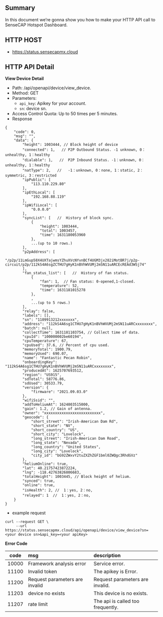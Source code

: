 ## Summary
In this document we’re gonna show you how to make your HTTP API call to SenseCAP Hotspot Dashboard.

## HTTP HOST
- https://status.sensecapmx.cloud

## HTTP API Detail

**View Device Detail**

- Path: /api/openapi/device/view_device.
- Method: GET
- Parameters:
    - `api_key`: Apikey for your account.
    - `sn`: device sn.
- Access Control Quota: Up to 50 times per 5 minutes.
- Response

```
{
    "code": 0,
    "msg": "",
    "data": {
        "height": 1003444, // Block height of device
        "connected": 1,   // P2P Outbound Status. -1 unknown, 0：unhealthy, 1：healthy
        "dialable": 1,   //  P2P Inbound Status. -1：unknown, 0：unhealthy, 1：healthy
        "natType": 2,   //   -1：unknown, 0：none, 1：static, 2：symmetric, 3：restricted
        "ipPublic": [
            "113.110.229.80"
        ],
        "ipEthLocal": [
            "192.168.88.119"
        ],
        "ipWifiLocal": [
            "0.0.0.0"
        ],
        "syncList": [   //  History of block sync.
            {
                "height": 1003444, 
                "total": 1003457,
                "time": 1631180053960
            },
            ...(up to 10 rows.)
        ],
        "p2pAddress": [
            "/p2p/11LmGup58X4UXTajwmsYZhuXVcNYvnBCf4UGM3jx282iMotBR7j/p2p-circuit/p2p/112kS4A6sgZCTHU7gHyK1nBVhWVUMj2mSN11uARCEcREAd3WSj74"
        ],
        "fan_status_list": [   //  History of fan status.
            {
                "fan": 1,  // Fan status: 0-opened,1-closed.
                "temperature": 52, 
                "time": 1631181015278
            },
            ,
            ...(up to 5 rows.)
        ],
        "relay": false,
        "labels": [],
        "sn": "1109913212xxxxxxx",
        "address": "112kS4A6sg1CTHU7gHyK1nBVhWVUMj2mSN11uARCxxxxxxxx",
        "batch": null,
        "collectTime": 1631181103754, // Collect time of data.
        "cpuId": "100000002be60194",
        "cpuTemperature": 67,
        "cpuUsed": 37.6, // Percent of cpu used.
        "memoryTotal": 1900.79,
        "memoryUsed": 690.07,
        "name": "Fantastic Pecan Robin",
        "onboardingKey": "112kS4A6sg1CTHU7gHyK1nBVhWVUMj2mSN11uARCxxxxxxxx",
        "producedAt": 1625707693512,
        "region": "US915",
        "sdTotal": 58776.86,
        "sdUsed": 30533.79,
        "version": {
            "firmware": "2021.09.03.0"
        },
        "wifiSsid": "",
        "addToHeliumAt": 1624003515000,
        "gain": 1.2, // Gain of antenna.
        "owner": "xxxxxxxxxxxxxxxxxxxxxxxxxx",
        "geocode": {
            "short_street": "Irish-American Dam Rd",
            "short_state": "NV",
            "short_country": "US",
            "short_city": "Lovelock",
            "long_street": "Irish-American Dam Road",
            "long_state": "Nevada",
            "long_country": "United States",
            "long_city": "Lovelock",
            "city_id": "bG92ZWxvY2tuZXZhZGF1bml0ZWQgc3RhdGVz"
        },
        "heliumOnline": true,
        "lat": 40.21757423872224,
        "lng": -118.42763826806683,
        "totalHeight": 1003445, // Block height of helium.
        "synced": true,
        "online": true,
        "isHealth": 2, //  1：yes, 2：no,
        "relayed": 1  //  1：yes, 2：no,
    }
}
```

- example request

```
curl --request GET \
     --url https://status.sensecapmx.cloud/api/openapi/device/view_device?sn=<your device sn>&api_key=<your apiKey>
```

**Error Code**

| code | msg | description |
| :---: | :--- | :--- |
| 10000 | Framework analysis error | Service error. |
| 11100 | Invalid token | The apikey is Error. |
| 11200 | Request parameters are invalid | Request parameters are invalid. |
| 11203 | device no exists | This device is no exists. |
| 11207 | rate limit | The api is called too frequently. |
